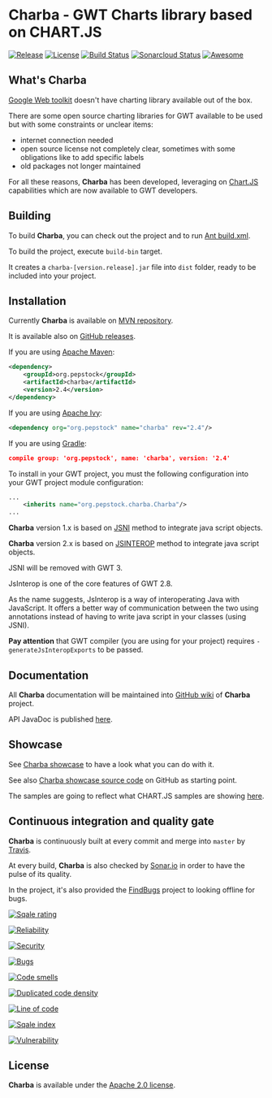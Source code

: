 Charba - GWT Charts library based on CHART.JS
===============================================

[![Release](https://img.shields.io/github/release/pepstock-org/Charba.svg)](https://github.com/pepstock-org/Charba/releases/latest) [![License](https://img.shields.io/github/license/pepstock-org/Charba.svg)](https://github.com/pepstock-org/Charba/blob/master/LICENSE-2.0.txt) [![Build Status](https://travis-ci.com/pepstock-org/Charba.svg?branch=master)](https://travis-ci.com/pepstock-org/Charba) [![Sonarcloud Status](https://sonarcloud.io/api/project_badges/measure?project=pepstock-org_Charba&metric=alert_status)](https://sonarcloud.io/dashboard?id=pepstock-org_Charba) [![Awesome](https://awesome.re/badge-flat2.svg)](https://github.com/chartjs/awesome)

What's Charba
--------

[Google Web toolkit](http://www.gwtproject.org/) doesn't have charting library available out of the box.

There are some open source charting libraries for GWT available to be used but with some constraints or unclear items:

 * internet connection needed
 * open source license not completely clear, sometimes with some obligations like to add specific labels
 * old packages not longer maintained

For all these reasons, **Charba** has been developed, leveraging on [Chart.JS](http://www.chartjs.org/) capabilities which are now available to GWT developers.
    
Building
--------

To build **Charba**, you can check out the project and to run [Ant build.xml](https://github.com/pepstock-org/Charba/blob/master/build.xml).

To build the project, execute `build-bin` target.

It creates a `charba-[version.release].jar` file into `dist` folder, ready to be included into your project.

Installation
------------

Currently **Charba** is available on [MVN repository](https://mvnrepository.com/artifact/org.pepstock/charba).

It is available also on [GitHub releases](https://github.com/pepstock-org/Charba/releases).

If you are using [Apache Maven](https://maven.apache.org/):

```xml
<dependency>
    <groupId>org.pepstock</groupId>
    <artifactId>charba</artifactId>
    <version>2.4</version>
</dependency>
```

If you are using [Apache Ivy](http://ant.apache.org/ivy/):

```xml
<dependency org="org.pepstock" name="charba" rev="2.4"/>
```

If you are using [Gradle](https://gradle.org/):

```json
compile group: 'org.pepstock', name: 'charba', version: '2.4'
```

To install in your GWT project, you must the following configuration into your GWT project module configuration:

```xml
...
    <inherits name="org.pepstock.charba.Charba"/>
...
```

**Charba** version 1.x is based on [JSNI](http://www.gwtproject.org/doc/latest/DevGuideCodingBasicsJSNI.html) method to integrate java script objects. 

**Charba** version 2.x is based on [JSINTEROP](http://www.gwtproject.org/doc/latest/DevGuideCodingBasicsJsInterop.html) method to integrate java script objects.

JSNI will be removed with GWT 3.

JsInterop is one of the core features of GWT 2.8. 

As the name suggests, JsInterop is a way of interoperating Java with JavaScript. It offers a better way of communication between the two using annotations instead of having to write java script in your classes (using JSNI).

**Pay attention** that GWT compiler (you are using for your project) requires `-generateJsInteropExports` to be passed.

Documentation
-------------

All **Charba** documentation will be maintained into [GitHub wiki](https://github.com/pepstock-org/Charba/wiki) of **Charba** project.

API JavaDoc is published [here](http://www.pepstock.org/Charba/2.4/index.html).

Showcase
--------

See [Charba showcase](http://www.pepstock.org/Charba-Showcase/Charba_Showcase.html) to have a look what you can do with it.

See also [Charba showcase source code](https://github.com/pepstock-org/Charba-Showcase) on GitHub as starting point.

The samples are going to reflect what CHART.JS samples are showing [here](http://www.chartjs.org/samples/latest/).

Continuous integration and quality gate
---------------------------------------

**Charba** is continuously built at every commit and merge into `master` by [Travis](https://travis-ci.com/pepstock-org/Charba).

At every build, **Charba** is also checked by [Sonar.io](https://sonarcloud.io/dashboard?id=pepstock-org_Charba) in order to have the pulse of its quality.

In the project, it's also provided the [FindBugs](https://github.com/pepstock-org/Charba/blob/2.4/charba.fbp) project to looking offline for bugs.

[![Sqale rating](https://sonarcloud.io/api/project_badges/measure?project=pepstock-org_Charba&metric=sqale_rating)](https://sonarcloud.io/dashboard?id=pepstock-org_Charba)

[![Reliability](https://sonarcloud.io/api/project_badges/measure?project=pepstock-org_Charba&metric=reliability_rating)](https://sonarcloud.io/dashboard?id=pepstock-org_Charba)

[![Security](https://sonarcloud.io/api/project_badges/measure?project=pepstock-org_Charba&metric=security_rating)](https://sonarcloud.io/dashboard?id=pepstock-org_Charba)


[![Bugs](https://sonarcloud.io/api/project_badges/measure?project=pepstock-org_Charba&metric=bugs)](https://sonarcloud.io/dashboard?id=pepstock-org_Charba)

[![Code smells](https://sonarcloud.io/api/project_badges/measure?project=pepstock-org_Charba&metric=code_smells)](https://sonarcloud.io/dashboard?id=pepstock-org_Charba)

[![Duplicated code density](https://sonarcloud.io/api/project_badges/measure?project=pepstock-org_Charba&metric=duplicated_lines_density)](https://sonarcloud.io/dashboard?id=pepstock-org_Charba)

[![Line of code](https://sonarcloud.io/api/project_badges/measure?project=pepstock-org_Charba&metric=ncloc)](https://sonarcloud.io/dashboard?id=pepstock-org_Charba)

[![Sqale index](https://sonarcloud.io/api/project_badges/measure?project=pepstock-org_Charba&metric=sqale_index)](https://sonarcloud.io/dashboard?id=pepstock-org_Charba)

[![Vulnerability](https://sonarcloud.io/api/project_badges/measure?project=pepstock-org_Charba&metric=vulnerabilities)](https://sonarcloud.io/dashboard?id=pepstock-org_Charba)
 
License
-------

 **Charba** is available under the [Apache 2.0 license](https://www.apache.org/licenses/LICENSE-2.0).
